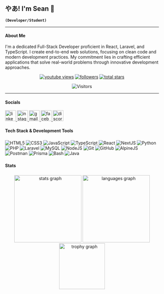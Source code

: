 ## やあ! I'm Sean 👋

**`(Developer/Student)`**

---
#### About Me
I'm a dedicated Full-Stack Developer proficient in React, Laravel, and TypeScript. I create end-to-end web solutions, focusing on clean code and modern development practices. My commitment lies in crafting efficient applications that solve real-world problems through innovative development approaches.

 <p align="center">
    <a href="https://www.youtube.com/c/fknight">
        <img alt="youtube views" title="YouTube views" src="https://custom-icon-badges.demolab.com/youtube/channel/views/UC2WHjPDvbE6O328n17ZGcfg?color=%23E1AD0E&logo=eye&logoColor=white&style=for-the-badge&labelColor=C79600"/></a> 
    <a href="https://github.com/Agustinelumandong?tab=followers">
        <img alt="followers" title="Follow me on Github" src="https://custom-icon-badges.demolab.com/github/followers/Agustinelumandong?color=236ad3&labelColor=1155ba&style=for-the-badge&logo=person-add&label=Follow&logoColor=white"/></a>
    <a href="https://github.com/Agustinelumandong?tab=repositories&sort=stargazers">
        <img alt="total stars" title="Total stars on GitHub" src="https://custom-icon-badges.demolab.com/github/stars/Agustinelumandong?color=55960c&style=for-the-badge&labelColor=488207&logo=star"/></a>
</p>

<div align="center">

![Visitors](https://api.visitorbadge.io/api/visitors?path=Agustinelumandong&label=VISITORS&countColor=%2523263759)

</div>


---

#### Socials

<p align="left">
    <a href="https://www.linkedin.com/in/agustinelumandong" target="_blank">
        <img src="https://img.shields.io/static/v1?message=LinkedIn&logo=linkedin&label=&color=0077B5&logoColor=white&labelColor=&style=for-the-badge" height="35" alt="linkedin logo" />
    </a>
    <a href="https://www.instagram.com/seagustine_" target="_blank">
        <img src="https://img.shields.io/static/v1?message=Instagram&logo=instagram&label=&color=E4405F&logoColor=white&labelColor=&style=for-the-badge" height="35" alt="instagram logo" />
    </a>
    <a href="mailto:seagustinedev@gmail.com" target="_blank">
        <img src="https://img.shields.io/static/v1?message=Gmail&logo=gmail&label=&color=D14836&logoColor=white&labelColor=&style=for-the-badge" height="35" alt="gmail logo" />
    </a>
    <a href="https://www.facebook.com/agustinelumandong" target="_blank">
        <img src="https://img.shields.io/static/v1?message=Facebook&logo=facebook&label=&color=1877F2&logoColor=white&labelColor=&style=for-the-badge" height="35" alt="facebook logo" />
    </a>
    <a href="https://discord.gg/seagustine" target="_blank">
        <img src="https://img.shields.io/static/v1?message=Discord&logo=discord&label=&color=7289DA&logoColor=white&labelColor=&style=for-the-badge" height="35" alt="discord logo" />
    </a>
</p>

#### Tech Stack & Development Tools

###
<div align="left">
    <img src="https://img.shields.io/badge/HTML5-E34F26?style=for-the-badge&logo=html5&logoColor=white" alt="HTML5">
    <img src="https://img.shields.io/badge/CSS3-1572B6?style=for-the-badge&logo=css3&logoColor=white" alt="CSS3">
    <img src="https://img.shields.io/badge/JavaScript-F7DF1E?style=for-the-badge&logo=javascript&logoColor=black" alt="JavaScript">
    <img src="https://img.shields.io/badge/TypeScript-007ACC?style=for-the-badge&logo=typescript&logoColor=white" alt="TypeScript">
    <img src="https://img.shields.io/badge/React-20232A?style=for-the-badge&logo=react&logoColor=61DAFB" alt="React">
    <img src="https://img.shields.io/badge/Next.js-000000?style=for-the-badge&logo=nextdotjs&logoColor=white" alt="NextJS">
    <img src="https://img.shields.io/badge/Python-3776AB?style=for-the-badge&logo=python&logoColor=white" alt="Python">
    <img src="https://img.shields.io/badge/PHP-777BB4?style=for-the-badge&logo=php&logoColor=white" alt="PHP">
    <img src="https://img.shields.io/badge/Laravel-FF2D20?style=for-the-badge&logo=laravel&logoColor=white" alt="Laravel">
    <img src="https://img.shields.io/badge/MySQL-00000F?style=for-the-badge&logo=mysql&logoColor=white" alt="MySQL">
    <img src="https://img.shields.io/badge/Node.js-43853D?style=for-the-badge&logo=node.js&logoColor=white" alt="NodeJS">
    <img src="https://img.shields.io/badge/Git-F05032?style=for-the-badge&logo=git&logoColor=white" alt="Git">
    <img src="https://img.shields.io/badge/GitHub-100000?style=for-the-badge&logo=github&logoColor=white" alt="GitHub">
    <img src="https://img.shields.io/badge/Alpine.js-8BC0D0?style=for-the-badge&logo=alpine.js&logoColor=black" alt="AlpineJS">
    <img src="https://img.shields.io/badge/Postman-FF6C37?style=for-the-badge&logo=postman&logoColor=white" alt="Postman">
    <img src="https://img.shields.io/badge/Prisma-3982CE?style=for-the-badge&logo=Prisma&logoColor=white" alt="Prisma">
    <img src="https://img.shields.io/badge/Bash-121011?style=for-the-badge&logo=gnu-bash&logoColor=white" alt="Bash">
    <img src="https://img.shields.io/badge/Java-ED8B00?style=for-the-badge&logo=openjdk&logoColor=white" alt="Java">
</div>


###


#### Stats



###

<div align="center">
  <img src="https://github-readme-stats.vercel.app/api?username=Agustinelumandong&hide_title=false&hide_rank=false&show_icons=true&include_all_commits=true&count_private=true&disable_animations=false&theme=dracula&locale=en&hide_border=false" height="220" alt="stats graph"  />
  <img src="https://github-readme-stats.vercel.app/api/top-langs?username=Agustinelumandong&locale=en&hide_title=false&layout=compact&card_width=320&langs_count=5&theme=dracula&hide_border=false" height="220" alt="languages graph"  />
  <img src="https://github-profile-trophy.vercel.app?username=Agustinelumandong&theme=dracula&column=-1&row=1&margin-w=8&margin-h=8&no-bg=false&no-frame=false&order=4" height="150" alt="trophy graph"  />
</div>
<!-- <div align="center">
  <img src="https://streak-stats.demolab.com?user=Agustinelumandong&locale=en&mode=daily&theme=dark&hide_border=false&border_radius=5&order=3" height="220" alt="streak graph"  />
</div> -->

###

<!-- 

<i mg align="right" height="150" src="https://i.imgflip.com/65efzo.gif"  />

### -->

